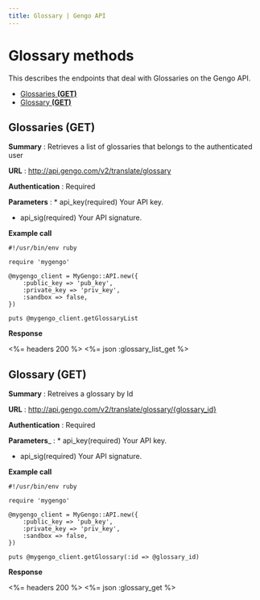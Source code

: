 ```yaml
---
title: Glossary | Gengo API
---
```


# Glossary methods

This describes the endpoints that deal with Glossaries on the Gengo API.

* [Glossaries __(GET)__](#glossaries-get)
* [Glossary __(GET)__](#glossary-get)


## Glossaries (GET)

__Summary__
: Retrieves a list of glossaries that belongs to the authenticated user

__URL__
: http://api.gengo.com/v2/translate/glossary

__Authentication__
: Required

__Parameters__
: * api_key(required) Your API key.
  * api_sig(required) Your API signature.

__Example call__

    #!/usr/bin/env ruby

    require 'mygengo'

    @mygengo_client = MyGengo::API.new({
        :public_key => 'pub_key',
        :private_key => 'priv_key',
        :sandbox => false,
    })

    puts @mygengo_client.getGlossaryList


__Response__

<%= headers 200 %>
<%= json :glossary_list_get %>


## Glossary (GET)

__Summary__
: Retreives a glossary by Id

__URL__
: http://api.gengo.com/v2/translate/glossary/{glossary_id}

__Authentication__
: Required

__Parameters___
: * api_key(required) Your API key.
  * api_sig(required) Your API signature.

__Example call__

    #!/usr/bin/env ruby

    require 'mygengo'

    @mygengo_client = MyGengo::API.new({
        :public_key => 'pub_key',
        :private_key => 'priv_key',
        :sandbox => false,
    })

    puts @mygengo_client.getGlossary(:id => @glossary_id)

__Response__

<%= headers 200 %>
<%= json :glossary_get %>